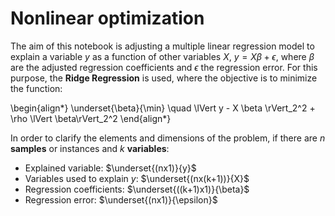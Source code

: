 # Nonlinear optimization

The aim of this notebook is adjusting a multiple linear regression model to explain a variable $y$ as a function of other variables $X$, $y = X \beta + \epsilon$, where $\beta$ are the adjusted regression coefficients and $\epsilon$ the regression error. For this purpose, the **Ridge Regression** is used, where the objective is to minimize the function:

\begin{align*}
    \underset{\beta}{\min} \quad \lVert y - X \beta \rVert_2^2 + \rho \lVert \beta\rVert_2^2 
\end{align*}

In order to clarify the elements and dimensions of the problem, if there are $n$ **samples** or instances and $k$ **variables**:

* Explained variable: $\underset{(nx1)}{y}$
* Variables used to explain $y$: $\underset{(nx(k+1))}{X}$
* Regression coefficients: $\underset{((k+1)x1)}{\beta}$
* Regression error: $\underset{(nx1)}{\epsilon}$
